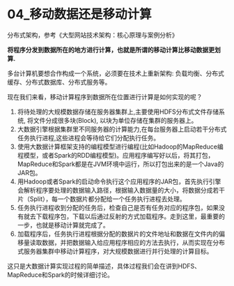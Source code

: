 # 04_移动数据还是移动计算

分布式架构，参考《大型网站技术架构：核心原理与案例分析》

**将程序分发到数据所在的地方进行计算，也就是所谓的移动计算比移动数据更划算.**

多台计算机要想合作构成一个系统，必须要在技术上重新架构:
    负载均衡、分布式缓存、分布式数据库、分布式服务等。


现在我们来看，移动计算程序到数据所在位置进行计算是如何实现的呢？
1. 将待处理的大规模数据存储在服务器集群上,主要使用HDFS分布式文件存储系统, 将文件分成很多块(Block), 以块为单位存储在集群的服务器上。
2. 大数据引擎根据集群里不同服务器的计算能力,在每台服务器上启动若干分布式任务执行进程,这些进程会等待给它们分配执行任务。
3. 使用大数据计算框架支持的编程模型进行编程(比如Hadoop的MapReduce编程模型，或者Spark的RDD编程模型)。应用程序编写好以后，将其打包，MapReduce和Spark都是在JVM环境中运行，所以打包出来的是一个Java的JAR包。
4. 用Hadoop或者Spark的启动命令执行这个应用程序的JAR包，首先执行引擎会解析程序要处理的数据输入路径，根据输入数据量的大小，将数据分成若干片（Split），每一个数据片都分配给一个任务执行进程去处理。
5. 任务执行进程收到分配的任务后，检查自己是否有任务对应的程序包，如果没有就去下载程序包，下载以后通过反射的方式加载程序。走到这里，最重要的一步，也就是移动计算就完成了。
6. 加载程序后，任务执行进程根据分配的数据片的文件地址和数据在文件内的偏移量读取数据，并把数据输入给应用程序相应的方法去执行，从而实现在分布式服务器集群中移动计算程序，对大规模数据进行并行处理的计算目标。

这只是大数据计算实现过程的简单描述，具体过程我们会在讲到HDFS、MapReduce和Spark的时候详细讨论。




























